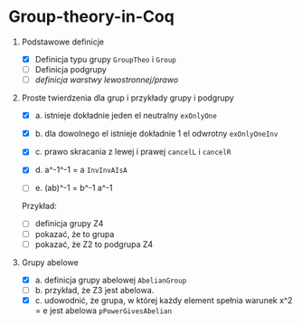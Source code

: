# Group-theory-in-Coq
1. Podstawowe definicje
   - [x] Definicja typu grupy `GroupTheo` i `Group`
   - [ ] Definicja podgrupy
   - [ ] *definicja warstwy lewostronnej/prawo*

2. Proste twierdzenia dla grup i przykłady grupy i podgrupy

	- [x] a.  istnieje dokładnie jeden el neutralny `exOnlyOne`

	- [x] b. dla dowolnego el istnieje dokładnie 1 el odwrotny `exOnlyOneInv`

	- [x] c. prawo skracania z lewej i prawej `cancelL` i `cancelR`

	- [x] d. a^-1^-1 = a `InvInvAIsA`

	- [ ] e. (ab)^-1 = b^-1 a^-1

	Przykład:
	- [ ] definicja grupy Z4
	- [ ] pokazać, że to grupa 
	- [ ] pokazać, że Z2 to podgrupa Z4

3. Grupy abelowe
    - [x] a. definicja grupy abelowej `AbelianGroup`
    - [ ] b. przykład, że Z3 jest abelowa.
    - [x] c. udowodnić, że grupa, w której każdy element spełnia warunek x^2 = e jest abelowa `pPowerGivesAbelian`
